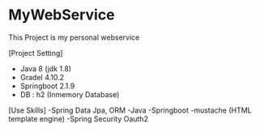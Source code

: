 # MyWebService
This Project is my personal webservice

[Project Setting]
- Java 8 (jdk 1.8)
- Gradel 4.10.2
- Springboot 2.1.9
- DB : h2 (Inmemory Database)

[Use Skills]
-Spring Data Jpa, ORM
-Java
-Springboot
-mustache (HTML template engine)
-Spring Security Oauth2
